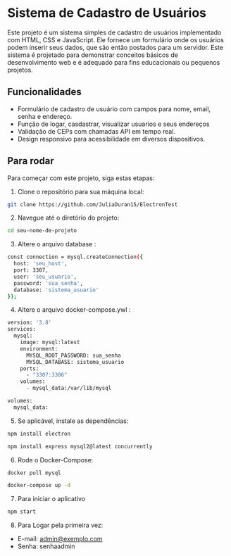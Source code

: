 # Sistema de Cadastro de Usuários

Este projeto é um sistema simples de cadastro de usuários implementado com HTML, CSS e JavaScript. Ele fornece um formulário onde os usuários podem inserir seus dados, que são então postados para um servidor. Este sistema é projetado para demonstrar conceitos básicos de desenvolvimento web e é adequado para fins educacionais ou pequenos projetos.

## Funcionalidades

- Formulário de cadastro de usuário com campos para nome, email, senha e endereço. 
- Função de logar, casdastrar, visualizar usuarios e seus endereços
- Validação de CEPs com chamadas API em tempo real.
- Design responsivo para acessibilidade em diversos dispositivos.

  
## Para rodar

Para começar com este projeto, siga estas etapas:
1. Clone o repositório para sua máquina local:
```bash
git clone https://github.com/JuliaDuran15/ElectronTest
 ```
2. Navegue até o diretório do projeto:
```bash
cd seu-nome-de-projeto
```
3. Altere o arquivo database :
```bash
const connection = mysql.createConnection({
  host: 'seu_host',
  port: 3307,
  user: 'seu_usuario',
  password: 'sua_senha',
  database: 'sistema_usuario'
});
```
4. Altere o arquivo docker-compose.ywl :
```bash
version: '3.8'
services:
  mysql:
    image: mysql:latest
    environment:
      MYSQL_ROOT_PASSWORD: sua_senha
      MYSQL_DATABASE: sistema_usuario
    ports:
      - "3307:3306"
    volumes:
      - mysql_data:/var/lib/mysql

volumes:
  mysql_data:

```
5. Se aplicável, instale as dependências:
```bash
npm install electron  
```
```bash
npm install express mysql2@latest concurrently
```

6. Rode o Docker-Compose:
```bash
docker pull mysql
```
```bash
docker-compose up -d
```
7. Para iniciar o aplicativo
```bash
npm start
```
8. Para Logar pela primeira vez:
- E-mail: admin@exemplo.com
- Senha: senhaadmin
